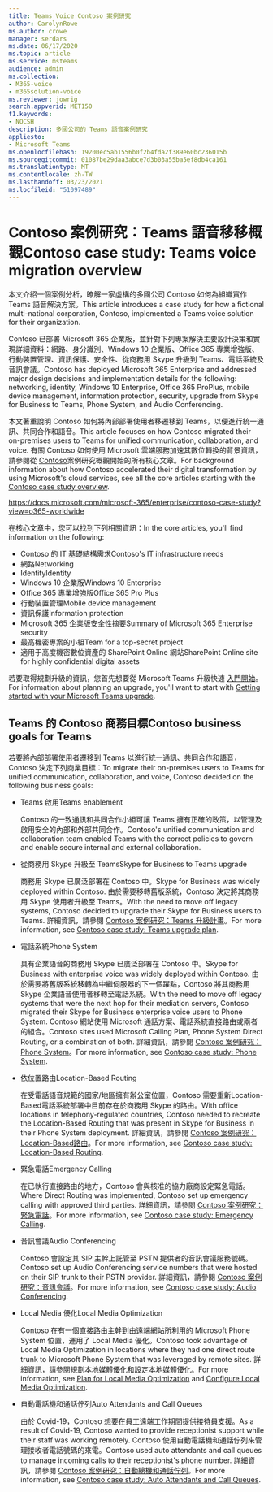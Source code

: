 ```yaml
---
title: Teams Voice Contoso 案例研究
author: CarolynRowe
ms.author: crowe
manager: serdars
ms.date: 06/17/2020
ms.topic: article
ms.service: msteams
audience: admin
ms.collection:
- M365-voice
- m365solution-voice
ms.reviewer: jowrig
search.appverid: MET150
f1.keywords:
- NOCSH
description: 多國公司的 Teams 語音案例研究
appliesto:
- Microsoft Teams
ms.openlocfilehash: 19200ec5ab1556b0f2b4fda2f389e60bc236015b
ms.sourcegitcommit: 01087be29daa3abce7d3b03a55ba5ef8db4ca161
ms.translationtype: MT
ms.contentlocale: zh-TW
ms.lasthandoff: 03/23/2021
ms.locfileid: "51097489"
---
```

# <a name="contoso-case-study-teams-voice-migration-overview"></a><span data-ttu-id="33602-103">Contoso 案例研究：Teams 語音移移概觀</span><span class="sxs-lookup"><span data-stu-id="33602-103">Contoso case study: Teams voice migration overview</span></span>

<span data-ttu-id="33602-104">本文介紹一個案例分析，瞭解一家虛構的多國公司 Contoso 如何為組織實作 Teams 語音解決方案。</span><span class="sxs-lookup"><span data-stu-id="33602-104">This article introduces a case study for how a fictional multi-national corporation, Contoso, implemented a Teams voice solution for their organization.</span></span>

<span data-ttu-id="33602-105">Contoso 已部署 Microsoft 365 企業版，並針對下列專案解決主要設計決策和實現詳細資料：網路、身分識別、Windows 10 企業版、Office 365 專業增強版、行動裝置管理、資訊保護、安全性、從商務用 Skype 升級到 Teams、電話系統及音訊會議。</span><span class="sxs-lookup"><span data-stu-id="33602-105">Contoso has deployed Microsoft 365 Enterprise and addressed major design decisions and implementation details for the following: networking, identity, Windows 10 Enterprise, Office 365 ProPlus, mobile device management, information protection, security, upgrade from Skype for Business to Teams, Phone System, and Audio Conferencing.</span></span>  

<span data-ttu-id="33602-106">本文著重說明 Contoso 如何將內部部署使用者移遷移到 Teams，以便進行統一通訊、共同合作和語音。</span><span class="sxs-lookup"><span data-stu-id="33602-106">This article focuses on how Contoso migrated their on-premises users to Teams for unified communication, collaboration, and voice.</span></span> <span data-ttu-id="33602-107">有關 Contoso 如何使用 Microsoft 雲端服務加速其數位轉換的背景資訊，請參閱從 [Contoso](/microsoft-365/enterprise/contoso-case-study?view=o365-worldwide)案例研究概觀開始的所有核心文章。</span><span class="sxs-lookup"><span data-stu-id="33602-107">For background information about how Contoso accelerated their digital transformation by using Microsoft's cloud services, see all the core articles starting with the [Contoso case study overview](/microsoft-365/enterprise/contoso-case-study?view=o365-worldwide).</span></span>

https://docs.microsoft.com/microsoft-365/enterprise/contoso-case-study?view=o365-worldwide 

<span data-ttu-id="33602-108">在核心文章中，您可以找到下列相關資訊：</span><span class="sxs-lookup"><span data-stu-id="33602-108">In the core articles, you'll find information on the following:</span></span>  

- <span data-ttu-id="33602-109">Contoso 的 IT 基礎結構需求</span><span class="sxs-lookup"><span data-stu-id="33602-109">Contoso's IT infrastructure needs</span></span>
- <span data-ttu-id="33602-110">網路</span><span class="sxs-lookup"><span data-stu-id="33602-110">Networking</span></span>
- <span data-ttu-id="33602-111">Identity</span><span class="sxs-lookup"><span data-stu-id="33602-111">Identity</span></span>
- <span data-ttu-id="33602-112">Windows 10 企業版</span><span class="sxs-lookup"><span data-stu-id="33602-112">Windows 10 Enterprise</span></span>
- <span data-ttu-id="33602-113">Office 365 專業增強版</span><span class="sxs-lookup"><span data-stu-id="33602-113">Office 365 Pro Plus</span></span>
- <span data-ttu-id="33602-114">行動裝置管理</span><span class="sxs-lookup"><span data-stu-id="33602-114">Mobile device management</span></span>
- <span data-ttu-id="33602-115">資訊保護</span><span class="sxs-lookup"><span data-stu-id="33602-115">Information protection</span></span>
- <span data-ttu-id="33602-116">Microsoft 365 企業版安全性摘要</span><span class="sxs-lookup"><span data-stu-id="33602-116">Summary of Microsoft 365 Enterprise security</span></span>
- <span data-ttu-id="33602-117">最高機密專案的小組</span><span class="sxs-lookup"><span data-stu-id="33602-117">Team for a top-secret project</span></span>
- <span data-ttu-id="33602-118">適用于高度機密數位資產的 SharePoint Online 網站</span><span class="sxs-lookup"><span data-stu-id="33602-118">SharePoint Online site for highly confidential digital assets</span></span>

<span data-ttu-id="33602-119">若要取得規劃升級的資訊，您首先想要從 Microsoft Teams 升級快速 [入門開始](upgrade-start-here.md)。</span><span class="sxs-lookup"><span data-stu-id="33602-119">For information about planning an upgrade, you'll want to start with [Getting started with your Microsoft Teams upgrade](upgrade-start-here.md).</span></span>

## <a name="contoso-business-goals-for-teams"></a><span data-ttu-id="33602-120">Teams 的 Contoso 商務目標</span><span class="sxs-lookup"><span data-stu-id="33602-120">Contoso business goals for Teams</span></span>

<span data-ttu-id="33602-121">若要將內部部署使用者遷移到 Teams 以進行統一通訊、共同合作和語音，Contoso 決定下列商業目標：</span><span class="sxs-lookup"><span data-stu-id="33602-121">To migrate their on-premises users to Teams for unified communication, collaboration, and voice, Contoso decided on the following business goals:</span></span>

- <span data-ttu-id="33602-122">Teams 啟用</span><span class="sxs-lookup"><span data-stu-id="33602-122">Teams enablement</span></span> 

  <span data-ttu-id="33602-123">Contoso 的一致通訊和共同合作小組可讓 Teams 擁有正確的政策，以管理及啟用安全的內部和外部共同合作。</span><span class="sxs-lookup"><span data-stu-id="33602-123">Contoso's unified communication and collaboration team enabled Teams with the correct policies to govern and enable secure internal and external collaboration.</span></span> 

- <span data-ttu-id="33602-124">從商務用 Skype 升級至 Teams</span><span class="sxs-lookup"><span data-stu-id="33602-124">Skype for Business to Teams upgrade</span></span> 

  <span data-ttu-id="33602-125">商務用 Skype 已廣泛部署在 Contoso 中。</span><span class="sxs-lookup"><span data-stu-id="33602-125">Skype for Business was widely deployed within Contoso.</span></span> <span data-ttu-id="33602-126">由於需要移轉舊版系統，Contoso 決定將其商務用 Skype 使用者升級至 Teams。</span><span class="sxs-lookup"><span data-stu-id="33602-126">With the need to move off legacy systems, Contoso decided to upgrade their Skype for Business users to Teams.</span></span> <span data-ttu-id="33602-127">詳細資訊，請參閱 [Contoso 案例研究：Teams 升級計畫](voice-case-study-migration-plan.md)。</span><span class="sxs-lookup"><span data-stu-id="33602-127">For more information, see [Contoso case study: Teams upgrade plan](voice-case-study-migration-plan.md).</span></span>

- <span data-ttu-id="33602-128">電話系統</span><span class="sxs-lookup"><span data-stu-id="33602-128">Phone System</span></span>  

  <span data-ttu-id="33602-129">具有企業語音的商務用 Skype 已廣泛部署在 Contoso 中。</span><span class="sxs-lookup"><span data-stu-id="33602-129">Skype for Business with enterprise voice was widely deployed within Contoso.</span></span> <span data-ttu-id="33602-130">由於需要將舊版系統移轉為中繼伺服器的下一個躍點，Contoso 將其商務用 Skype 企業語音使用者移轉至電話系統。</span><span class="sxs-lookup"><span data-stu-id="33602-130">With the need to move off legacy systems that were the next hop for their mediation servers, Contoso migrated their Skype for Business enterprise voice users to Phone System.</span></span> <span data-ttu-id="33602-131">Contoso 網站使用 Microsoft 通話方案、電話系統直接路由或兩者的組合。</span><span class="sxs-lookup"><span data-stu-id="33602-131">Contoso sites used Microsoft Calling Plan, Phone System Direct Routing, or a combination of both.</span></span> <span data-ttu-id="33602-132">詳細資訊，請參閱 [Contoso 案例研究：Phone System](voice-case-study-phone-system.md)。</span><span class="sxs-lookup"><span data-stu-id="33602-132">For more information, see [Contoso case study: Phone System](voice-case-study-phone-system.md).</span></span>

- <span data-ttu-id="33602-133">依位置路由</span><span class="sxs-lookup"><span data-stu-id="33602-133">Location-Based Routing</span></span> 

  <span data-ttu-id="33602-134">在受電話語音規範的國家/地區擁有辦公室位置，Contoso 需要重新Location-Based電話系統部署中目前存在於商務用 Skype 的路由。</span><span class="sxs-lookup"><span data-stu-id="33602-134">With office locations in telephony-regulated countries, Contoso needed to recreate the Location-Based Routing that was present in Skype for Business in their Phone System deployment.</span></span> <span data-ttu-id="33602-135">詳細資訊，請參閱 [Contoso 案例研究：Location-Based路由](voice-case-study-location-based-routing.md)。</span><span class="sxs-lookup"><span data-stu-id="33602-135">For more information, see [Contoso case study: Location-Based Routing](voice-case-study-location-based-routing.md).</span></span>

- <span data-ttu-id="33602-136">緊急電話</span><span class="sxs-lookup"><span data-stu-id="33602-136">Emergency Calling</span></span> 

  <span data-ttu-id="33602-137">在已執行直接路由的地方，Contoso 會與核准的協力廠商設定緊急電話。</span><span class="sxs-lookup"><span data-stu-id="33602-137">Where Direct Routing was implemented, Contoso set up emergency calling with approved third parties.</span></span> <span data-ttu-id="33602-138">詳細資訊，請參閱 [Contoso 案例研究：緊急電話](voice-case-study-emergency-calling.md)。</span><span class="sxs-lookup"><span data-stu-id="33602-138">For more information, see [Contoso case study: Emergency Calling](voice-case-study-emergency-calling.md).</span></span>

- <span data-ttu-id="33602-139">音訊會議</span><span class="sxs-lookup"><span data-stu-id="33602-139">Audio Conferencing</span></span> 

  <span data-ttu-id="33602-140">Contoso 會設定其 SIP 主幹上託管至 PSTN 提供者的音訊會議服務號碼。</span><span class="sxs-lookup"><span data-stu-id="33602-140">Contoso set up Audio Conferencing service numbers that were hosted on their SIP trunk to their PSTN provider.</span></span> <span data-ttu-id="33602-141">詳細資訊，請參閱 [Contoso 案例研究：音訊會議](voice-case-study-audio-conferencing.md)。</span><span class="sxs-lookup"><span data-stu-id="33602-141">For more information, see [Contoso case study: Audio Conferencing](voice-case-study-audio-conferencing.md).</span></span> 

- <span data-ttu-id="33602-142">Local Media 優化</span><span class="sxs-lookup"><span data-stu-id="33602-142">Local Media Optimization</span></span> 

  <span data-ttu-id="33602-143">Contoso 在有一個直接路由主幹到由遠端網站所利用的 Microsoft Phone System 位置，運用了 Local Media 優化。</span><span class="sxs-lookup"><span data-stu-id="33602-143">Contoso took advantage of Local Media Optimization in locations where they had one direct route trunk to Microsoft Phone System that was leveraged by remote sites.</span></span> <span data-ttu-id="33602-144">詳細資訊，請參閱[規劃本地媒體優化和](direct-routing-media-optimization.md)[設定本地媒體優化](direct-routing-media-optimization-configure.md)。</span><span class="sxs-lookup"><span data-stu-id="33602-144">For more information, see [Plan for Local Media Optimization](direct-routing-media-optimization.md) and [Configure Local Media Optimization](direct-routing-media-optimization-configure.md).</span></span>

- <span data-ttu-id="33602-145">自動電話機和通話佇列</span><span class="sxs-lookup"><span data-stu-id="33602-145">Auto Attendants and Call Queues</span></span>

  <span data-ttu-id="33602-146">由於 Covid-19，Contoso 想要在員工遠端工作期間提供接待員支援。</span><span class="sxs-lookup"><span data-stu-id="33602-146">As a result of Covid-19, Contoso wanted to provide receptionist support while their staff was working remotely.</span></span> <span data-ttu-id="33602-147">Contoso 使用自動電話機和通話佇列來管理接收者電話號碼的來電。</span><span class="sxs-lookup"><span data-stu-id="33602-147">Contoso used auto attendants and call queues to manage incoming calls to their receptionist's phone number.</span></span> <span data-ttu-id="33602-148">詳細資訊，請參閱 [Contoso 案例研究：自動總機和通話佇列](voice-case-study-call-queues.md)。</span><span class="sxs-lookup"><span data-stu-id="33602-148">For more information, see [Contoso case study: Auto Attendants and Call Queues](voice-case-study-call-queues.md).</span></span>